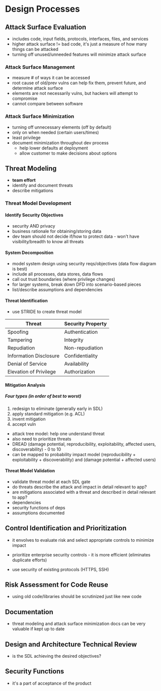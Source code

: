 # Design Processes

## Attack Surface Evaluation

- includes code, input fields, protocols, interfaces, files, and services
- higher attack surface != bad code, it's just a measure of how many things can be attacked
- turning off unused/unneeded features will minimize attack surface

### Attack Surface Management

- measure # of ways it can be accessed
- root cause of old/prev vulns can help fix them, prevent future, and determine attack surface
- elements are not necessarily vulns, but hackers will attempt to compromise
- cannot compare between software

### Attack Surface Minimization

- turning off unnecessary elements (off by default)
- only on when needed (certain users/times)
- least privilege
- document minimization throughout dev process
  - help lower defaults at deployment
  - allow customer to make decisions about options

## Threat Modeling

- **team effort**
- identify and document threats
- describe mitigations

### Threat Model Development

#### Identify Security Objectives

- security AND privacy
- business rationale for obtaining/storing data
- dev team should not decide if/how to protect data - won't have visibility/breadth to know all threats

#### System Decomposition

- model system design using security reqs/objectives (data flow diagram is best)
- include all processes, data stores, data flows
- call out trust boundaries (where privilege changes)
- for larger systems, break down DFD into scenario-based pieces
- list/describe assumptions and dependencies

#### Threat Identification

- use STRIDE to create threat model

| Threat                 | Security Property |
| ---------------------- | ----------------- |
| Spoofing               | Authentication    |
| Tampering              | Integrity         |
| Repudiation            | Non-repudiation   |
| Information Disclosure | Confidentiality   |
| Denial of Service      | Availability      |
| Elevation of Privilege | Authorization     |

#### Mitigation Analysis

##### Four types (in order of best to worst)

1. redesign to eliminate (generally early in SDL)
2. apply standard mitigation (e.g. ACL)
3. invent mitigation
4. accept vuln

- attack tree model: help one understand threat
- also need to prioritize threats
- DREAD (damage potential, reproducibility, exploitability, affected users, discoverability) - 0 to 10
- can be mapped to probability impact model (reproducibility + exploitability + discoverability) and (damage potential + affected users)

#### Threat Model Validation

- validate threat model at each SDL gate
- do threats describe the attack and impact in detail relevant to app?
- are mitigations associated with a threat and described in detail relevant to app?
- dependencies
- security functions of deps
- assumptions documented

## Control Identification and Prioritization

- it envolves to evaluate risk and select appropriate controls to minimize impact

- prioritize enterprise security controls - it is more efficient (eliminates duplicate efforts)
- use security of existing protocols (HTTPS, SSH)

## Risk Assessment for Code Reuse

- using old code/libraries should be scrutinized just like new code

## Documentation

- threat modeling and attack surface minimization docs can be very valuable if kept up to date

## Design and Architecture Technical Review

- is the SDL achieving the desired objectives?

## Security Functions

- it's a part of acceptance of the product